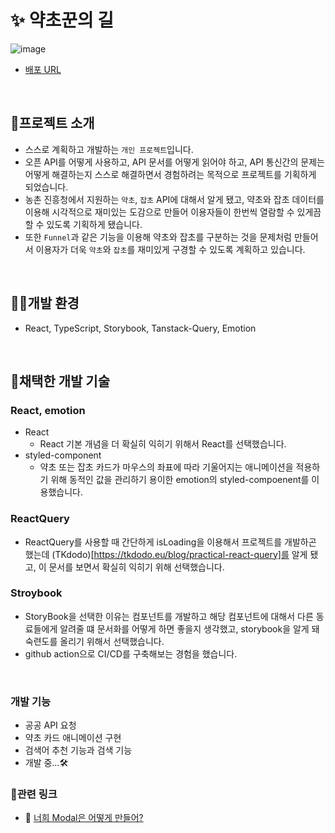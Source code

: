 #  ✨ 약초꾼의 길

![image](https://github.com/oridori2705/Herbs-Or-weeds/assets/90139306/acdcd8cc-5682-440d-8f07-cf7a5a8ecf58)

  
- [배포 URL](https://herbs-or-weeds.vercel.app)

<br>

## 📢프로젝트 소개


- 스스로 계획하고 개발하는 `개인 프로젝트`입니다.
- 오픈 API를 어떻게 사용하고, API 문서를 어떻게 읽어야 하고, API 통신간의 문제는 어떻게 해결하는지 스스로 해결하면서 경험하려는 목적으로 프로젝트를 기획하게 되었습니다.
- 농촌 진흥청에서 지원하는 `약초`, `잡초` API에 대해서 알게 됐고, 약초와 잡초 데이터를 이용해 시각적으로 재미있는 도감으로 만들어 이용자들이 한번씩 열람할 수 있게끔 할 수 있도록 기획하게 됐습니다.
- 또한 `Funnel`과 같은 기능을 이용해 약초와 잡초를 구분하는 것을 문제처럼 만들어서 이용자가 더욱 `약초`와 `잡초`를 재미있게 구경할 수 있도록 계획하고 있습니다.

<br>


##  👨‍💻개발 환경

- React, TypeScript, Storybook, Tanstack-Query, Emotion

<br>

## 📖채택한 개발 기술

### React, emotion

- React
    - React 기본 개념을 더 확실히 익히기 위해서 React를 선택했습니다.
- styled-component
    - 약초 또는 잡초 카드가 마우스의 좌표에 따라 기울어지는 애니메이션을 적용하기 위해 동적인 값을 관리하기 용이한 emotion의 styled-compoenent를 이용했습니다.

### ReactQuery

- ReactQuery를 사용할 때 간단하게 isLoading을 이용해서 프로젝트를 개발하곤 했는데 (TKdodo)[https://tkdodo.eu/blog/practical-react-query]를 알게 됐고, 이 문서를 보면서 확실히 익히기 위해 선택했습니다.


### Stroybook

- StoryBook을 선택한 이유는 컴포넌트를 개발하고 해당 컴포넌트에 대해서 다른 동료들에게 알려줄 떄 문서화를 어떻게 하면 좋을지 생각했고, storybook을 알게 돼 숙련도를 올리기 위해서 선택했습니다.
- github action으로 CI/CD를 구축해보는 경험을 했습니다.
 


<br>

### 개발 기능

- 공공 API 요청
- 약초 카드 애니메이션 구현
- 검색어 추천 기능과 검색 기능
- 개발 중…🛠️


### 🔗관련 링크

- 🔗 [너희 Modal은 어떻게 만들어?](https://ydoag2003.tistory.com/463)
